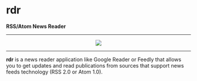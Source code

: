 # rdr #
**RSS/Atom News Reader**

---

<div style="text-align: center">
<img src="http://rikanishu.github.io/images/rdr.png" />
</div>

---

**rdr** is a news reader application like Google Reader or Feedly that allows you to get updates and read publications from sources that support news feeds technology (RSS 2.0 or Atom 1.0).





